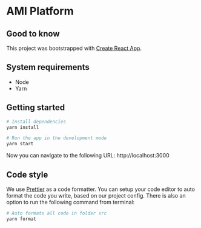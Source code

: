 # AMI Platform

## Good to know

This project was bootstrapped with [Create React App](https://github.com/facebook/create-react-app).

## System requirements

- Node
- Yarn

## Getting started

```bash
# Install dependencies
yarn install

# Run the app in the development mode
yarn start
```

Now you can navigate to the following URL: http://localhost:3000

## Code style

We use [Prettier](https://prettier.io/) as a code formatter. You can setup your code editor to auto format the code you write, based on our project config. There is also an option to run the following command from terminal:

```bash
# Auto formats all code in folder src
yarn format
```
